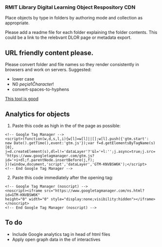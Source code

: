 ### RMIT Library Digital Learning Object Respository CDN

Place objects by type in folders by authoring mode and collection as appropriate. 

Please add a readme file for each folder explaining the folder contents. This could be a link to the relebvant DLOR page or metadata export.

## URL friendly content please.

Please convert folder and file names so they render consistently in browsers and work on servers. Suggested:
* lower case
* N0 $peçia1 Čharacter$!
* convert-spaces-to-hyphens

[This tool is good](http://rapid-tools.net/online-remove-all-special-characters-replace-spaces-with-hyphens)

## Analytics for objects

1. Paste this code as high in the <head> of the page as possible:
```
<!-- Google Tag Manager -->
<script>(function(w,d,s,l,i){w[l]=w[l]||[];w[l].push({'gtm.start':
new Date().getTime(),event:'gtm.js'});var f=d.getElementsByTagName(s)[0],
j=d.createElement(s),dl=l!='dataLayer'?'&l='+l:'';j.async=true;j.src=
'https://www.googletagmanager.com/gtm.js?id='+i+dl;f.parentNode.insertBefore(j,f);
})(window,document,'script','dataLayer','GTM-KNVBSW6K');</script>
<!-- End Google Tag Manager -->
```

2. Paste this code immediately after the opening <body> tag:
```
<!-- Google Tag Manager (noscript) -->
<noscript><iframe src="https://www.googletagmanager.com/ns.html?id=GTM-KNVBSW6K"
height="0" width="0" style="display:none;visibility:hidden"></iframe></noscript>
<!-- End Google Tag Manager (noscript) -->
```

## To do

* Include Google analytics tag in head of html files
* Apply open graph data in the <head> of interactives
